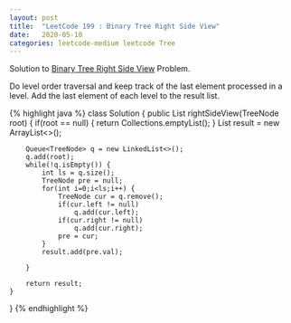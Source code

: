 ```yaml
---
layout: post
title:  "LeetCode 199 : Binary Tree Right Side View"
date:   2020-05-10
categories: leetcode-medium leetcode Tree
---
```


Solution to [Binary Tree Right Side View][leetcode] Problem.

Do level order traversal and keep track of the last element processed in a level. Add the last element of each level to the result list.

{% highlight java %}
class Solution {
    public List<Integer> rightSideView(TreeNode root) {
        if(root == null) {
            return Collections.emptyList();
        }
        List<Integer> result = new ArrayList<>();
        
        Queue<TreeNode> q = new LinkedList<>();
        q.add(root);
        while(!q.isEmpty()) {
            int ls = q.size();
            TreeNode pre = null;
            for(int i=0;i<ls;i++) {
                TreeNode cur = q.remove();
                if(cur.left != null)
                    q.add(cur.left);
                if(cur.right != null)
                    q.add(cur.right);
                pre = cur;
            }
            result.add(pre.val);
            
        }
        
        return result;
    }
}
{% endhighlight %}

[leetcode]: https://leetcode.com/problems/binary-tree-right-side-view
